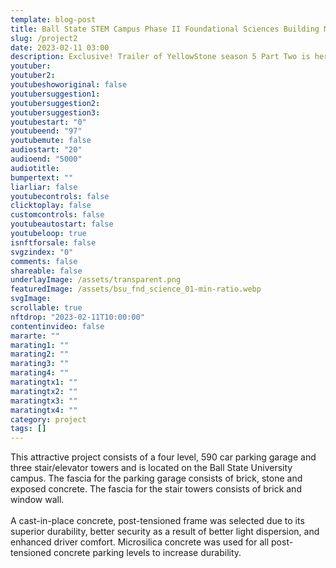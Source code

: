 ```yaml
---
template: blog-post
title: Ball State STEM Campus Phase II Foundational Sciences Building Muncie, IN
slug: /project2
date: 2023-02-11 03:00
description: Exclusive! Trailer of YellowStone season 5 Part Two is here! There's more drama and action than any season before.
youtuber: 
youtuber2: 
youtubeshoworiginal: false
youtubersuggestion1: 
youtubersuggestion2: 
youtubersuggestion3: 
youtubestart: "0"
youtubeend: "97"
youtubemute: false
audiostart: "20"
audioend: "5000"
audiotitle: 
bumpertext: ""
liarliar: false
youtubecontrols: false
clicktoplay: false
customcontrols: false
youtubeautostart: false
youtubeloop: true
isnftforsale: false
svgzindex: "0"
comments: false
shareable: false
underlayImage: /assets/transparent.png
featuredImage: /assets/bsu_fnd_science_01-min-ratio.webp
svgImage: 
scrollable: true
nftdrop: "2023-02-11T10:00:00"
contentinvideo: false
mararte: ""
marating1: ""
marating2: ""
marating3: ""
marating4: ""
maratingtx1: ""
maratingtx2: ""
maratingtx3: ""
maratingtx4: ""
category: project
tags: []
---
```

<!-- <div class="contentinside lake1" style=""> -->
<!-- <img class="" src="/assets/lakemouth.webp" width="100%" style=" z-index:-1; opacity:0;
animation: kariFilter 6s ease-in-out;
animation-delay: 4s;
animation-iteration-count:infinite;
" /> -->


<!-- <div class="bubble bubble-bottom-left" style="position:absolute; width:; top:30%; left:20vw; display:flex; justify-content:center;backdrop-filter: blur(6px);
animation: bubbleBop 9s ease-in;
animation-delay: 6s;
animation-direction: forwards;
animation-iteration-count:1;
opacity:0;
"><span style="font-size:120%; font-weight:bold;"><span style="font-size:160%; font-weight:bold;"></span></div>


<div class="bubble bubble-bottom-right" style="position:absolute; width:50vw; top:50%; right:20vw; display:block; justify-content:center; font-size:110%;backdrop-filter: blur(6px);
animation: bubbleBop1 10s ease-in;
animation-delay:8s;
animation-direction: forwards;
animation-iteration-count:1;
opacity:0;
"><span style="font-weight:bold;"></span></div>
</div> -->


<div class="contentbody" style="text-align:left !important; margin-top:0;">


This attractive project consists of a four level, 590 car parking garage and three stair/elevator towers and is located on the Ball State University campus. The fascia for the parking garage consists of brick, stone and exposed concrete. The fascia for the stair towers consists of brick and window wall.
<br /><br />
A cast-in-place concrete, post-tensioned frame was selected due to its superior durability, better security as a result of better light dispersion, and enhanced driver comfort. Microsilica concrete was used for all post-tensioned concrete parking levels to increase durability.

</div>